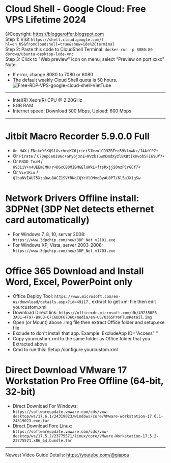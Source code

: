 # Cloud Shell - Google Cloud: Free VPS Lifetime 2024
@Copyright: https://bloggeroffer.blogspot.com<br>
Step 1: Visit `https://shell.cloud.google.com/?hl=en_US&fromcloudshell=true&show=ide%2Cterminal`<br>
Step 2: Paste this code to CloudShell Terminal: `docker run -p 8080:80 dorowu/ubuntu-desktop-lxde-vnc`<br>
Step 3: Click to "Web preview" icon on menu, select "Preview on port xxxx"<br>
Note: 
* If error, change 8080 to 7080 or 6080<br>
* The default weekly Cloud Shell quota is 50 hours.<br>
![Free-RDP-VPS-google-cloud-shell-VietTube](https://github.com/user-attachments/assets/66439255-5b6f-4baf-a49a-7907ab91bf02)
***
* Intel(R) Xeon(R) CPU @ 2.20GHz
* 8GB RAM
* Internet speed: Download 500 Mbps, Upload: 600 Mbps
***
# Jitbit Macro Recorder 5.9.0.0 Full<br>
* `On HAX` / `ENokcYSKQS1XsrhrqKC6j+ieiSJkwolCD9ZBFro59VlmwKz/J4AfCP7+`
* Or `Pirate` / `C73epCeOI8Gc+GPy6jxnE+WVzbsGwmDmdXyzlBXBtikKvobSFI69Uf7+`
* Or `RNDD TeaM` / `K93iiV+n4UEEmCMH/r+DGcCB0MIBMGEluWkL+ftsRxjji0nzPCrGCf7+`
* Or `VietKim` / `QlbaNVIAU75XzpDwu8ACZ1SVfRNqCQYcVlOMmqByAU8PT/6l5aJX1gSw`
# Network Drivers Offline install: 3DPNet (3DP Net detects ethernet card automatically)<br>
* For Windows 7, 8, 10, server 2008: `https://www.3dpchip.com/new/3DP_Net_v2101.exe`<br>
* For Windows XP, Vista, server 2003-2008: `https://www.3dpchip.com/new/3DP_Net_v1703.exe`<br>
# Office 365 Download and Install Word, Excel, PowerPoint only<br>
* Office Deploy Tool: `https://www.microsoft.com/en-us/download/details.aspx?id=49117` , extract to get xml file then edit yourcustom.xml
* Download Direct link: `https://officecdn.microsoft.com/db/492350F6-3A01-4F97-B9C0-C7C6DDF67D60/media/en-US/O365ProPlusRetail.img`<br>
* Open (or Mount) above .img file then extract Office folder and setup.exe file<br>
* Exclude to don't install that app. Example: ExcludeApp ID="Access" "<br>
* Copy yourcustom.xml to the same folder as Office folder that you Extracted above<br>
* Cmd to run this: Setup /configure yourcustom.xml<br>
# Direct Download VMware 17 Workstation Pro Free Offline (64-bit, 32-bit)</br>
* Direct Download For Windows: `https://softwareupdate.vmware.com/cds/vmw-desktop/ws/17.6.1/24319023/windows/core/VMware-workstation-17.6.1-24319023.exe.tar`<br>
* Direct Download Fore Linux: `https://softwareupdate.vmware.com/cds/vmw-desktop/ws/17.5.2/23775571/linux/core/VMware-Workstation-17.5.2-23775571.x86_64.bundle.tar`</br>
***
Newest Video Guide Details: https://youtube.com/@giapca
